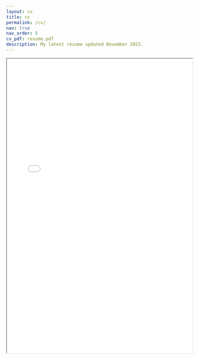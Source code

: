 ```yaml
---
layout: cv
title: cv
permalink: /cv/
nav: true
nav_order: 5
cv_pdf: resume.pdf
description: My latest resume updated November 2023.
---
```


<iframe width="100%" height="800" src="/assets/pdf/resume.pdf">
